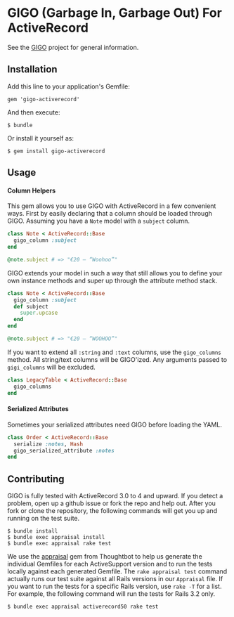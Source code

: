 # GIGO (Garbage In, Garbage Out) For ActiveRecord

See the [GIGO](http://github.com/customink/gigo) project for general information.


## Installation

Add this line to your application's Gemfile:

    gem 'gigo-activerecord'

And then execute:

    $ bundle

Or install it yourself as:

    $ gem install gigo-activerecord


## Usage

#### Column Helpers

This gem allows you to use GIGO with ActiveRecord in a few convenient ways. First by easily declaring that a column should be loaded through GIGO. Assuming you have a `Note` model with a `subject` column.

```ruby
class Note < ActiveRecord::Base
  gigo_column :subject
end

@note.subject # => "€20 – “Woohoo”"
```

GIGO extends your model in such a way that still allows you to define your own instance methods and super up through the attribute method stack.

```ruby
class Note < ActiveRecord::Base
  gigo_column :subject
  def subject
    super.upcase
  end
end

@note.subject # => "€20 – “WOOHOO”"
```

If you want to extend all `:string` and `:text` columns, use the `gigo_columns` method. All string/text columns will be GIGO'ized. Any arguments passed to `gigi_columns` will be excluded.

```ruby
class LegacyTable < ActiveRecord::Base
  gigo_columns
end
```

#### Serialized Attributes

Sometimes your serialized attributes need GIGO before loading the YAML.

```ruby
class Order < ActiveRecord::Base
  serialize :notes, Hash
  gigo_serialized_attribute :notes
end
```


## Contributing

GIGO is fully tested with ActiveRecord 3.0 to 4 and upward. If you detect a problem, open up a github issue or fork the repo and help out. After you fork or clone the repository, the following commands will get you up and running on the test suite.

```shell
$ bundle install
$ bundle exec appraisal install
$ bundle exec appraisal rake test
```

We use the [appraisal](https://github.com/thoughtbot/appraisal) gem from Thoughtbot to help us generate the individual Gemfiles for each ActiveSupport version and to run the tests locally against each generated Gemfile. The `rake appraisal test` command actually runs our test suite against all Rails versions in our `Appraisal` file. If you want to run the tests for a specific Rails version, use `rake -T` for a list. For example, the following command will run the tests for Rails 3.2 only.

```shell
$ bundle exec appraisal activerecord50 rake test
```
